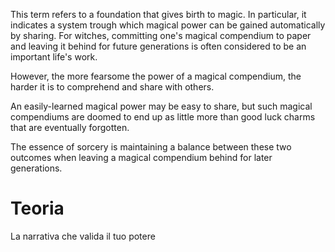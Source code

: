 This term refers to a foundation that gives birth to magic.
In particular, it indicates a system trough which magical power can be gained automatically by sharing.
For witches, committing one's magical compendium to paper and leaving it behind for future generations is often considered to be an important life's work.

However, the more fearsome the power of a magical compendium, the harder it is to comprehend and share with others.

An easily-learned magical power may be easy to share, but such magical compendiums are doomed to end up as little more than good luck charms that are eventually forgotten.

The essence of sorcery is maintaining a balance between these two outcomes when leaving a magical compendium behind for later generations.
# Teoria
La narrativa che valida il tuo potere